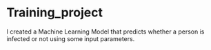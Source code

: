# Training_project
I created a Machine Learning Model that predicts whether a person is infected or not using some input parameters.
